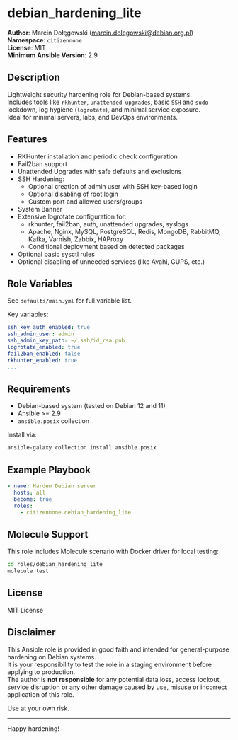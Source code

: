 # debian_hardening_lite

**Author**: Marcin Dołęgowski (<marcin.dolegowski@debian.org.pl>)  
**Namespace**: `citizennone`  
**License**: MIT  
**Minimum Ansible Version**: 2.9

## Description

Lightweight security hardening role for Debian-based systems.  
Includes tools like `rkhunter`, `unattended-upgrades`, basic `SSH` and `sudo` lockdown, log hygiene (`logrotate`), and minimal service exposure.  
Ideal for minimal servers, labs, and DevOps environments.

## Features

- RKHunter installation and periodic check configuration
- Fail2ban support
- Unattended Upgrades with safe defaults and exclusions
- SSH Hardening:
  - Optional creation of admin user with SSH key-based login
  - Optional disabling of root login
  - Custom port and allowed users/groups
- System Banner
- Extensive logrotate configuration for:
  - rkhunter, fail2ban, auth, unattended upgrades, syslogs
  - Apache, Nginx, MySQL, PostgreSQL, Redis, MongoDB, RabbitMQ, Kafka, Varnish, Zabbix, HAProxy
  - Conditional deployment based on detected packages
- Optional basic sysctl rules
- Optional disabling of unneeded services (like Avahi, CUPS, etc.)

## Role Variables

See `defaults/main.yml` for full variable list.

Key variables:

```yaml
ssh_key_auth_enabled: true
ssh_admin_user: admin
ssh_admin_key_path: ~/.ssh/id_rsa.pub
logrotate_enabled: true
fail2ban_enabled: false
rkhunter_enabled: true
...
```

## Requirements

- Debian-based system (tested on Debian 12 and 11)
- Ansible >= 2.9
- `ansible.posix` collection

Install via:

```bash
ansible-galaxy collection install ansible.posix
```

## Example Playbook

```yaml
- name: Harden Debian server
  hosts: all
  become: true
  roles:
    - citizennone.debian_hardening_lite
```

## Molecule Support

This role includes Molecule scenario with Docker driver for local testing:

```bash
cd roles/debian_hardening_lite
molecule test
```

## License

MIT License

## Disclaimer

This Ansible role is provided in good faith and intended for general-purpose hardening on Debian systems.  
It is your responsibility to test the role in a staging environment before applying to production.  
The author is **not responsible** for any potential data loss, access lockout, service disruption or any other damage caused by use, misuse or incorrect application of this role.

Use at your own risk.

---

Happy hardening!